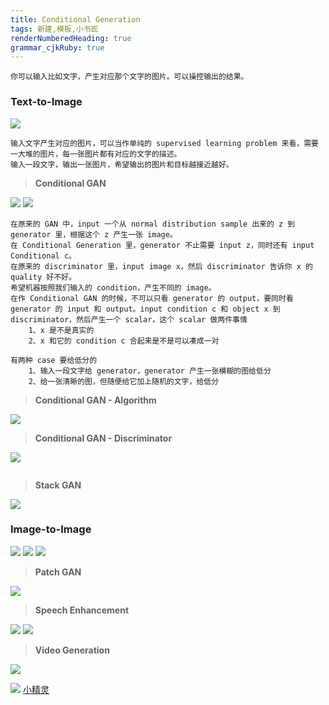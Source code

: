 ```yaml
---
title: Conditional Generation
tags: 新建,模板,小书匠
renderNumberedHeading: true
grammar_cjkRuby: true
---
```



```
你可以输入比如文字，产生对应那个文字的图片。可以操控输出的结果。
```

### Text-to-Image

![](./images/1581598403431.png)
```
输入文字产生对应的图片，可以当作单纯的 supervised learning problem 来看，需要一大堆的图片，每一张图片都有对应的文字的描述。
输入一段文字，输出一张图片，希望输出的图片和目标越接近越好。
```

>**Conditional GAN**

![](./images/1581598821681.png)
![](./images/1581599289355.png)
```
在原来的 GAN 中，input 一个从 normal distribution sample 出来的 z 到 generator 里，根据这个 z 产生一张 image。
在 Conditional Generation 里，generator 不止需要 input z，同时还有 input Conditional c。
在原来的 discriminator 里，input image x，然后 discriminator 告诉你 x 的 quality 好不好。
希望机器按照我们输入的 condition，产生不同的 image。
在作 Conditional GAN 的时候，不可以只看 generator 的 output，要同时看 generator 的 input 和 output。input condition c 和 object x 到 discriminator，然后产生一个 scalar，这个 scalar 做两件事情
	1、x 是不是真实的
	2、x 和它的 condition c 合起来是不是可以凑成一对

有两种 case 要给低分的
	1、输入一段文字给 generator，generator 产生一张模糊的图给低分
	2、给一张清晰的图，但随便给它加上随机的文字，给低分
```
>**Conditional GAN - Algorithm**

![](./images/1582460653206.png)

>**Conditional GAN - Discriminator**

![](./images/1581600222873.png)
```

```
>**Stack GAN**

![](./images/1582460743631.png)

### Image-to-Image

![](./images/1582460779080.png)
![](./images/1581600602731.png)
![](./images/1582460858464.png)

>**Patch GAN**

![](./images/1581600827276.png)

>**Speech Enhancement**

![](./images/1582460974731.png)
![](./images/1582460942799.png)

>**Video Generation**

![](./images/1581601133403.png)

![](./images/1582461023046.png)
[小精灵](https://github.com/dyelax/Adversarial_Video_Generation)